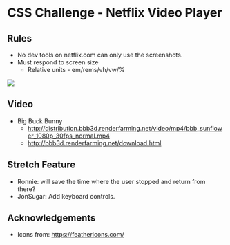 # CSS Challenge - Netflix Video Player

## Rules

* No dev tools on netflix.com can only use the screenshots.
* Must respond to screen size
  * Relative units - em/rems/vh/vw/%

![](./screenshots/01_screenshot.png)

## Video

* Big Buck Bunny
  * http://distribution.bbb3d.renderfarming.net/video/mp4/bbb_sunflower_1080p_30fps_normal.mp4
  * http://bbb3d.renderfarming.net/download.html

## Stretch Feature

* Ronnie: will save the time where the user stopped and return from there?
* JonSugar: Add keyboard controls.

## Acknowledgements

* Icons from: https://feathericons.com/

